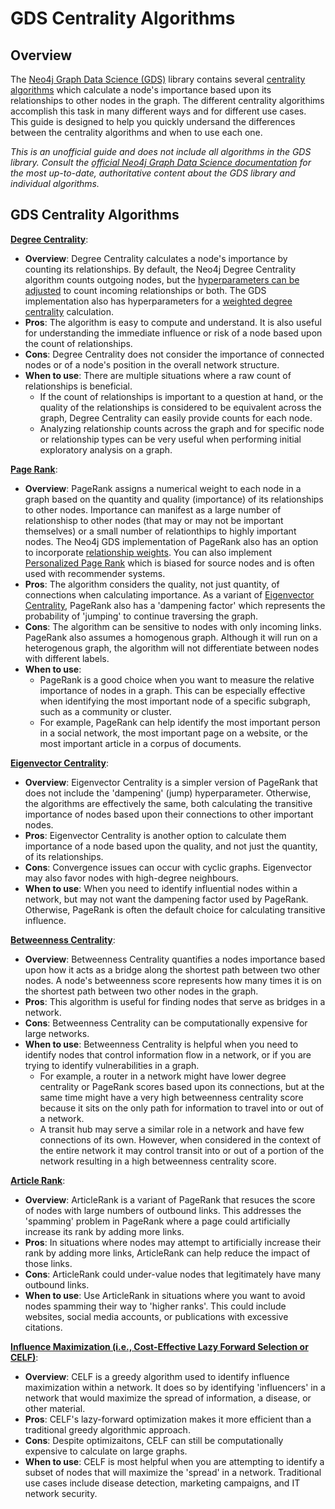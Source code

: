 # GDS Centrality Algorithms

## Overview
The [Neo4j Graph Data Science (GDS)](https://neo4j.com/docs/graph-data-science/current/) library contains several [centrality algorithms](https://neo4j.com/docs/graph-data-science/current/algorithms/centrality/) which calculate a node's importance based upon its relationships to other nodes in the graph. The different centrality algorithims accomplish this task in many different ways and for different use cases. This guide is designed to help you quickly undersand the differences between the centrality algorithms and when to use each one. 

*This is an unofficial guide and does not include all algorithms in the GDS library. Consult the [official Neo4j Graph Data Science documentation](https://neo4j.com/docs/graph-data-science/current/) for the most up-to-date, authoritative content about the GDS library and individual algorithms.*

## GDS Centrality Algorithms
**[Degree Centrality](https://neo4j.com/docs/graph-data-science/current/algorithms/degree-centrality/)**:
   - **Overview**: Degree Centrality calculates a node's importance by counting its relationships. By default, the Neo4j Degree Centrality algorithm counts outgoing nodes, but the [hyperparameters can be adjusted](https://neo4j.com/docs/graph-data-science/current/algorithms/degree-centrality/#algorithms-degree-centrality-orientation-example) to count incoming relationships or both. The GDS implementation also has hyperparameters for a [weighted degree centrality](https://neo4j.com/docs/graph-data-science/current/algorithms/degree-centrality/#algorithms-degree-centrality-weighted-example) calculation.
   - **Pros**: The algorithm is easy to compute and understand. It is also useful for understanding the immediate influence or risk of a node based upon the count of relationships.
   - **Cons**: Degree Centrality does not consider the importance of connected nodes or of a node's position in the overall network structure.
   - **When to use**: There are multiple situations where a raw count of relationships is beneficial. 
      * If the count of relationships is important to a question at hand, or the quality of the relationships is considered to be equivalent across the graph, Degree Centrality can easily provide counts for each node.
      * Analyzing relationship counts across the graph and for specific node or relationship types can be very useful when performing initial exploratory analysis on a graph. 

**[Page Rank](https://neo4j.com/docs/graph-data-science/current/algorithms/page-rank/)**: 
   - **Overview**: PageRank assigns a numerical weight to each node in a graph based on the quantity and quality (importance) of its relationships to other nodes. Importance can manifest as a large number of relationshisp to other nodes (that may or may not be important themselves) or a small number of relationthips to highly important nodes. The Neo4j GDS implementation of PageRank also has an option to incorporate [relationship weights](https://neo4j.com/docs/graph-data-science/current/algorithms/page-rank/#algorithms-page-rank-examples-weighted). You can also implement [Personalized Page Rank](https://neo4j.com/docs/graph-data-science/current/algorithms/page-rank/#algorithms-page-rank-examples-personalised) which is biased for source nodes and is often used with recommender systems. 
   - **Pros**: The algorithm considers the quality, not just quantity, of connections when calculating importance. As a variant of [Eigenvector Centrality](https://neo4j.com/docs/graph-data-science/current/algorithms/eigenvector-centrality/), PageRank also has a 'dampening factor' which represents the probability of 'jumping' to continue traversing the graph.
   - **Cons**: The algorithm can be sensitive to nodes with only incoming links. PageRank also assumes a homogenous graph. Although it will run on a heterogenous graph, the algorithm will not differentiate between nodes with different labels. 
   - **When to use**: 
      * PageRank is a good choice when you want to measure the relative importance of nodes in a graph. This can be especially effective when identifying the most important node of a specific subgraph, such as a community or cluster.
      * For example, PageRank can help identify the most important person in a social network, the most important page on a website, or the most important article in a corpus of documents.

**[Eigenvector Centrality](https://neo4j.com/docs/graph-data-science/current/algorithms/eigenvector-centrality/)**:
   - **Overview**: Eigenvector Centrality is a simpler version of PageRank that does not include the 'dampening' (jump) hyperparameter. Otherwise, the algorithms are effectively the same, both calculating the transitive importance of nodes based upon their connections to other important nodes. 
   - **Pros**: Eigenvector Centrality is another option to calculate them importance of a node based upon the quality, and not just the quantity, of its relationships.
   - **Cons**: Convergence issues can occur with cyclic graphs. Eigenvector may also favor nodes with high-degree neighbours.
   - **When to use**: When you need to identify influential nodes within a network, but may not want the dampening factor used by PageRank. Otherwise, PageRank is often the default choice for calculating transitive influence.

**[Betweenness Centrality](https://neo4j.com/docs/graph-data-science/current/algorithms/betweenness-centrality/)**:
   - **Overview**: Betweenness Centrality quantifies a nodes importance based upon how it acts as a bridge along the shortest path between two other nodes. A node's betweenness score represents how many times it is on the shortest path between two other nodes in the graph.
   - **Pros**: This algorithm is useful for finding nodes that serve as bridges in a network. 
   - **Cons**: Betweenness Centrality can be computationally expensive for large networks. 
   - **When to use**: Betweenness Centrality is helpful when you need to identify nodes that control information flow in a network, or if you are trying to identify vulnerabilities in a graph. 
      * For example, a router in a network might have lower degree centrality or PageRank scores based upon its connections, but at the same time might have a very high betweenness centrality score because it sits on the only path for information to travel into or out of a network.
      * A transit hub may serve a similar role in a network and have few connections of its own. However, when considered in the context of the entire network it may control transit into or out of a portion of the network resulting in a high betweenness centrality score. 

**[Article Rank](https://neo4j.com/docs/graph-data-science/current/algorithms/article-rank/)**:
   - **Overview**: ArticleRank is a variant of PageRank that resuces the score of nodes with large numbers of outbound links. This addresses the 'spamming' problem in PageRank where a page could artificially increase its rank by adding more links.
   - **Pros**: In situations where nodes may attempt to artificially increase their rank by adding more links, ArticleRank can help reduce the impact of those links.
   - **Cons**: ArticleRank could under-value nodes that legitimately have many outbound links.
   - **When to use**: Use ArticleRank in situations where you want to avoid nodes spamming their way to 'higher ranks'. This could include websites, social media accounts, or publications with excessive citations. 

**[Influence Maximization (i.e., Cost-Effective Lazy Forward Selection or CELF)](https://neo4j.com/docs/graph-data-science/current/algorithms/celf/)**:
   - **Overview**: CELF is a greedy algorithm used to identify influence maximization within a network. It does so by identifying 'influencers' in a network that would maximize the spread of information, a disease, or other material.
   - **Pros**: CELF's lazy-forward optimization makes it more efficient than a traditional greedy algorithmic approach.
   - **Cons**: Despite optimizaitons, CELF can still be computationally expensive to calculate on large graphs.
   - **When to use**: CELF is most helpful when you are attempting to identify a subset of nodes that will maximize the 'spread' in a network. Traditional use cases include disease detection, marketing campaigns, and IT network security. 

